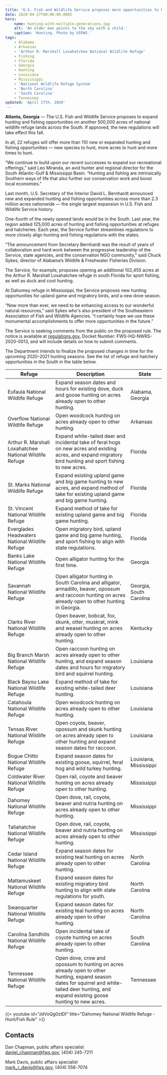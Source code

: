 ```yaml
---
title: 'U.S. Fish and Wildlife Service proposes more opportunities to hunt, fish across South Atlantic, Gulf and Mississippi Basin'
date: 2020-04-27T00:00:00.000Z
hero:
    name: hunting-with-multiple-generations.jpg
    alt: 'An older man points to the sky with a child.'
    caption: 'Hunting. Photo by USFWS.'
tags:
    - Alabama
    - Arkansas
    - 'Arthur R. Marshall Loxahatchee National Wildlife Refuge'
    - Fishing
    - Florida
    - Georgia
    - Hunting
    - Louisiana
    - Mississippi
    - 'National Wildlife Refuge System'
    - 'North Carolina'
    - 'South Carolina'
    - Tennessee
updated: 'April 27th, 2020'
---
```


**Atlanta, Georgia** &mdash; The U.S. Fish and Wildlife Service proposes to expand hunting and fishing opportunities on another 500,000 acres of national wildlife refuge lands across the South. If approved, the new regulations will take effect this fall.

In all, 22 refuges will offer more than 110 new or expanded hunting and fishing opportunities &mdash; new species to hunt, more acres to hunt and more times to hunt.

“We continue to build upon our recent successes to expand our recreational offerings,” said Leo Miranda, an avid hunter and regional director for the South Atlantic-Gulf & Mississippi Basin. “Hunting and fishing are intrinsically Southern ways of life that also further our conservation work and boost local economies.”

Last month, U.S. Secretary of the Interior David L. Bernhardt announced new and expanded hunting and fishing opportunities across more than 2.3 million acres nationwide &mdash; the single largest expansion in U.S. Fish and Wildlife Service history.

One-fourth of the newly opened lands would be in the South. Last year, the region added 125,000 acres of hunting and fishing opportunities at refuges and hatcheries. Each year, the Service further streamlines regulations to more closely align hunting and fishing regulations with the states.

“The announcement from Secretary Bernhardt was the result of years of collaboration and hard work between the progressive leadership of the Service, state agencies, and the conservation NGO community,” said Chuck Sykes, director of Alabama’s Wildlife & Freshwater Fisheries Division.

The Service, for example, proposes opening an additional 102,455 acres at the Arthur R. Marshall Loxahatchee refuge in south Florida for sport fishing, as well as duck and coot hunting.

At Dahomey refuge in Mississippi, the Service proposes new hunting opportunities for upland game and migratory birds, and a new dove season.

“Now more than ever, we need to be enhancing access to our wonderful natural resources,” said Sykes who's also president of the Southeastern Association of Fish and Wildlife Agencies. “I certainly hope we use these monumental accomplishments to offer more opportunities in the future.”

The Service is seeking comments from the public on the proposed rule. The notice is available at [regulations.gov](https://www.regulations.gov), Docket Number: FWS-HQ-NWRS-2020-0013, and will include details on how to submit comments.

The Department intends to finalize the proposed changes in time for the upcoming 2020-2021 hunting seasons. See the list of refuge and hatchery opportunities in the South in the table below.

| Refuge                                                  | Description                                                                                                                                                                                    | State                   |
| ------------------------------------------------------- | ---------------------------------------------------------------------------------------------------------------------------------------------------------------------------------------------- | ----------------------- |
| Eufaula National Wildlife Refuge                        | Expand season dates and hours for existing dove, duck and goose hunting on acres already open to other hunting.                                                                                | Alabama, Georgia        |
| Overflow National Wildlife Refuge                       | Open woodcock hunting on acres already open to other hunting.                                                                                                                                  | Arkansas                |
| Arthur R. Marshall Loxahatchee National Wildlife Refuge | Expand white-tailed deer and incidental take of feral hogs on new acres and existing acres, and expand migratory bird hunting and sport fishing to new acres.                                  | Florida                 |
| St. Marks National Wildlife Refuge                      | Expand existing upland game and big game hunting to new acres, and expand method of take for existing upland game and big game hunting.                                                        | Florida                 |
| St. Vincent National Wildlife Refuge                    | Expand method of take for existing upland game and big game hunting.                                                                                                                           | Florida                 |
| Everglades Headwaters National Wildlife Refuge          | Open migratory bird, upland game and big game hunting, and sport fishing to align with state regulations.                                                                                      | Florida                 |
| Banks Lake National Wildlife Refuge                     | Open alligator hunting for the first time.                                                                                                                                                     | Georgia                 |
| Savannah National Wildlife Refuge                       | Open alligator hunting in South  Carolina and alligator, armadillo, beaver, opossum and raccoon hunting on acres already open to other hunting in Georgia.                                     | Georgia, South Carolina |
| Clarks River National Wildlife Refuge                   | Open beaver, bobcat, fox, skunk, otter, muskrat, mink and weasel hunting on acres already open to other hunting.                                                                               | Kentucky                |
| Big Branch Marsh National Wildlife Refuge               | Open raccoon hunting on acres already open to other hunting, and expand season dates and hours for migratory bird and squirrel hunting.                                                        | Louisiana               |
| Black Bayou Lake National Wildlife Refuge               | Expand method of take for existing white-tailed deer hunting.                                                                                                                                  | Louisiana               |
| Catahoula National Wildlife Refuge                      | Open woodcock hunting on acres already open to other hunting.                                                                                                                                  | Louisiana               |
| Tensas River National Wildlife Refuge                   | Open coyote, beaver, opossum and skunk hunting on acres already open to other hunting and expand season dates for raccoon.                                                                     | Louisiana               |
| Bogue Chitto National Wildlife Refuge                   | Expand season dates for existing goose, squirrel, feral hog and wild turkey hunting.                                                                                                           | Louisiana, Mississippi  |
| Coldwater River National Wildlife Refuge                | Open rail, coyote and beaver hunting on acres already open to other hunting.                                                                                                                   | Mississippi             |
| Dahomey National Wildlife Refuge                        | Open dove, rail, coyote, beaver and nutria hunting on acres already open to other hunting.                                                                                                     | Mississippi             |
| Tallahatchie National Wildlife Refuge                   | Open dove, rail, coyote, beaver and nutria hunting on acres already open to other hunting.                                                                                                     | Mississippi             |
| Cedar Island National Wildlife Refuge                   | Expand season dates for existing teal hunting on acres already open to other hunting.                                                                                                          | North Carolina          |
| Mattamuskeet National Wildlife Refuge                   | Expand season dates for existing migratory bird hunting to align with state regulations for youth.                                                                                             | North Carolina          |
| Swanquarter National Wildlife Refuge                    | Expand season dates for existing teal hunting on acres already open to other hunting.                                                                                                          | North Carolina          |
| Carolina Sandhills National Wildlife Refuge             | Open incidental take of coyote hunting on acres already open to other hunting.                                                                                                                 | South Carolina          |
| Tennessee National Wildlife Refuge                      | Open dove, crow and opossum to hunting on acres already open to other hunting, expand season dates for squirrel and white-tailed deer hunting, and expand existing goose hunting to new acres. | Tennessee               |

{{< youtube id="JdVoQg0ztDI" title="Dahomey National Wildlife Refuge - Hunt/Fish Rule" >}}

## Contacts

Dan Chapman, public affairs specialist  
[daniel_chapman@fws.gov](mailto:daniel_chapman@fws.gov), (404) 245-7211

Mark Davis, public affairs specialist  
[mark_r_davis@fws.gov](mailto:mark_r_davis@fws.gov), (404) 556-7074
